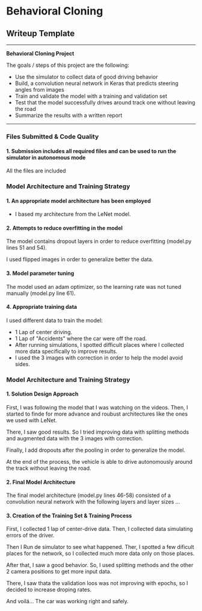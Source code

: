 # **Behavioral Cloning** 

## Writeup Template

---

**Behavioral Cloning Project**

The goals / steps of this project are the following:
* Use the simulator to collect data of good driving behavior
* Build, a convolution neural network in Keras that predicts steering angles from images
* Train and validate the model with a training and validation set
* Test that the model successfully drives around track one without leaving the road
* Summarize the results with a written report


---
### Files Submitted & Code Quality

#### 1. Submission includes all required files and can be used to run the simulator in autonomous mode

All the files are included

### Model Architecture and Training Strategy

#### 1. An appropriate model architecture has been employed

- I based my architecture from the LeNet model. 

#### 2. Attempts to reduce overfitting in the model

The model contains dropout layers in order to reduce overfitting (model.py lines 51 and 54). 

I used flipped images in order to generalize better the data. 

#### 3. Model parameter tuning

The model used an adam optimizer, so the learning rate was not tuned manually (model.py line 61).

#### 4. Appropriate training data

I used different data to train the model: 

- 1 Lap of center driving. 
- 1 Lap of "Accidents" where the car were off the road. 
- After running simulations, I spotted difficult places where I collected more data specifically to improve results. 
- I used the 3 images with correction in order to help the model avoid sides. 

### Model Architecture and Training Strategy

#### 1. Solution Design Approach

First, I was following the model that I was watching on the videos. Then, I started to finde for more advance and roubust architectures like the ones we used with LeNet. 

There, I saw good results. So I tried improving data with splitting methods and augmented data with the 3 images with correction. 

Finally, I add dropouts after the pooling in order to generalize the model.

At the end of the process, the vehicle is able to drive autonomously around the track without leaving the road.

#### 2. Final Model Architecture

The final model architecture (model.py lines 46-58) consisted of a convolution neural network with the following layers and layer sizes ...

#### 3. Creation of the Training Set & Training Process

First, I collected 1 lap of center-drive data. Then, I collected data simulating errors of the driver. 

Then I Run de simulator to see what happened. Ther, I spotted a few dificult places for the network, so I collected much more data only on those places. 

After that, I saw a good behavior. So, I used splitting methods and the other 2 camera positions to get more input data.

There, I saw thata the validation loos was not improving with epochs, so I decided to increase droping rates. 

And voilá... The car was working right and safely. 
